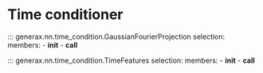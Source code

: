 # Time conditioner

::: generax.nn.time_condition.GaussianFourierProjection
    selection:
        members:
            - __init__
            - __call__

::: generax.nn.time_condition.TimeFeatures
    selection:
        members:
            - __init__
            - __call__

